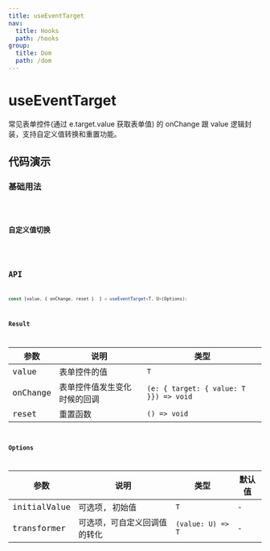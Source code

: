 ```yaml
---
title: useEventTarget
nav:
  title: Hooks
  path: /hooks
group:
  title: Dom
  path: /dom
---
```


# useEventTarget

常见表单控件(通过 e.target.value 获取表单值) 的 onChange 跟 value 逻辑封装，支持自定义值转换和重置功能。

## 代码演示

### 基础用法

<code src="./demo/demo1.tsx" />

### 自定义值切换

<code src="./demo/demo2.tsx" />

## API

```typescript
const [value, { onChange, reset }  ] = useEventTarget<T, U>(Options);
```

### Result

| 参数     | 说明                         | 类型               |
|----------|------------------------------|--------------------|
| value    | 表单控件的值                 | `T`                |
| onChange | 表单控件值发生变化时候的回调 | `(e: { target: { value: T }}) => void` |
| reset    | 重置函数                     | `() => void`       |

### Options

| 参数         | 说明                         | 类型              | 默认值 |
|--------------|------------------------------|-------------------|--------|
| initialValue | 可选项, 初始值               | `T`               | -      |
| transformer  | 可选项，可自定义回调值的转化 | `(value: U) => T` | -      |
